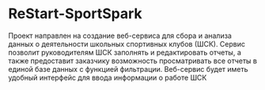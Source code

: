 # ReStart-SportSpark
Проект направлен на создание веб-сервиса для сбора и анализа данных о деятельности школьных спортивных клубов (ШСК). Сервис позволит руководителям ШСК заполнять и редактировать отчеты, а также предоставит заказчику возможность просматривать все отчеты в единой базе данных с функцией фильтрации. Веб-сервис будет иметь удобный интерфейс для ввода информации о работе ШСК
